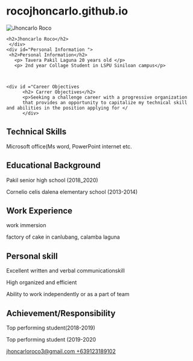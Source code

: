 # rocojhoncarlo.github.io


<html>
<head>
<title>Jhoncarlo Roco</title>
</head>
<body>
  <div id="container">
   <div id="header">
    <img src="img/itsme.jpg" alt="Jhoncarlo Roco">
    
    <h2>Jhoncarlo Roco</h2>
     </div>
    <div id="Personal Information ">
     <h2>Personal Information</h2>
       <p> Tavera Pakil Laguna 20 years old </p>
       <p> 2nd year Collage Student in LSPU Siniloan campus</p>
       
       
       
    <div id ="Career Objectives
          <h2> Carrer Objectives</h2>
          <p>Seeking a challenge career with a progressive organization 
          that provides an opportunity to capitalize my technical skill and abilities in the position applying for </
          </div>
   <div id="skills">
       <h2> Technical Skills</h2>
       <p>Microsoft office(Ms word, PowerPoint internet etc. </p>
       <p></p>
     
   
   <div id="education">
     <h2>Educational Background</h2>
     <p>Pakil senior high school (2018_2020)</p>
     <p>Cornelio celis dalena elementary school (2013-2014)</p>
     <p></p>
     
   
   <div id="work">
     <h2>Work Experience</h2>
     <p>work immersion</p>
     <p>factory of cake in canlubang, calamba laguna</p>
     
   <div id= "personal skill">
     <h2>Personal skill</h2>
     <p>Excellent written and verbal communicationskill </p>
     <p>High organized and efficient</p>
     <p>Ability to work independently or as a part of team</p>
     </div>
    
   
   <h2>Achievement/Responsibility</h2>
   <p>Top performing student(2018-2019)</p>
   <p>Top performing student (2019-2020</p>
   </div>
     <div id="footer">
     <a href="mailto:jhoncarloroco3@gmail.com ">jhoncarloroco3@gmail.com </a>
     <a href="tel:+63912318910">+639123189102</a>
     </div>
   


